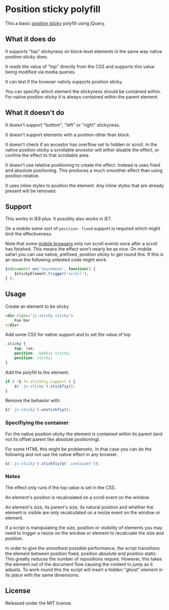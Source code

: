# Position sticky polyfill

This a basic [position sticky](http://caniuse.com/#feat=css-sticky) polyfill using jQuery.

## What it does do

It supports "top" stickyness on block level elements in the same way native position sticky does.

It reads the value of "top" directly from the CSS and supports this value being modified via media queries.

It can test if the browser nativly supports position sticky.

You can specifiy which element the stickyness should be contained within.  For native position sticky it is always contained within the parent element.

## What it doesn't do

It doesn't support "bottom", "left" or "right" stickyness.

It doesn't support elements with a position other than block.

It doesn't check if an ancestor has overflow set to hidden or scroll.  In the native position sticky a scrollable ancestor will either disable the effect, or confine the effect to that scrollable area.

It doesn't use relative positioning to create the effect.  Instead is uses fixed and absolute positioning.  This produces a much smoother effect than using position relative.

It uses inline styles to position the element.  Any inline styles that are already present will be removed.

## Support

This works in IE8 plus.  It possibly also works in IE7.

On a mobile some sort of `position: fixed` support is required which might limit the effectiveness.

Note that some [mobile browsers](http://www.quirksmode.org/mobile/tableTouch.html) only run scroll events 
once after a scroll has finished.  This means the effect won't nearly be as nice.  On mobile safari you can use native, prefixed, position sticky to get round this.  If this is an issue the following untested code might work.

```js
$(document).on('touchmove', function() {
	$stickyElement.trigger('scroll');
} );
```

## Usage

Create an element to be sticky
```html
<div class="js-sticky sticky">
	Foo bar
</div>
```

Add some CSS for native support and to set the value of top

```css
.sticky {
	top: 1em; 
	position: -webkit-sticky; 
	position: sticky;
}

```
Add the polyfill to the element.

```js
if ( !$.fn.stickfiy.support ) {
	$('.js-sticky').stickfiy();
}
```

Remove the behavior with:

```js
$('.js-sticky').unstickfiy();
```

### Specifiying the container

For the native position sticky the element is contained within its parent (and not its offset parent like absolute positioning).

For some HTML this might be problematic.  In that case you can do the following and not use the native effect in any browser.

```js
$('.js-sticky').stickfiy($('.container'));
```

### Notes

The effect only runs if the top value is set in the CSS.

An element's position is recalculated on a scroll event on the window.

An element's size, its parent's size, its natural position and whether the element is visible 
are only recalculated on a resize event on the window or element.

If a script is manipulating the size, position or visibility of elements you may need to trigger a 
resize on the window or element to recalcuate the size and position.

In order to give the smoothest possible performance, the script transitions the element between position fixed,
position absolute and positino static.  This greatly reduces the number of repositions require.  However, this takes the element out of the document flow causing the content to jump as it adjusts.  To work round this the script will insert a hidden "ghost" element in its place with the same dimensions.

## License

Released under the MIT license.
